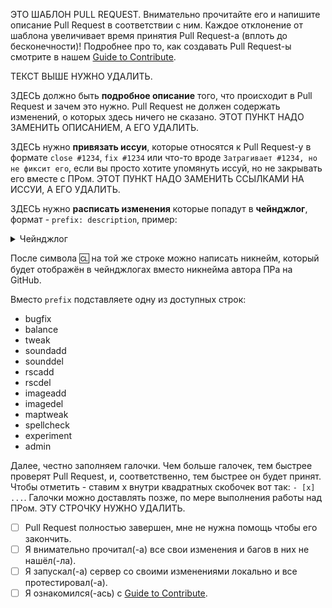 ЭТО ШАБЛОН PULL REQUEST. Внимательно прочитайте его и напишите описание Pull Request в соответствии с ним. Каждое отклонение от шаблона увеличивает время принятия Pull Request-а (вплоть до бесконечности)!
Подробнее про то, как создавать Pull Request-ы смотрите в нашем [Guide to Contribute](https://github.com/ChaoticOnyx/OnyxBay/blob/dev/docs/contributing.md).

ТЕКСТ ВЫШЕ НУЖНО УДАЛИТЬ.

ЗДЕСЬ должно быть **подробное описание** того, что происходит в Pull Request и зачем это нужно. Pull Request не должен содержать изменений, о которых здесь ничего не сказано. ЭТОТ ПУНКТ НАДО ЗАМЕНИТЬ ОПИСАНИЕМ, А ЕГО УДАЛИТЬ.

ЗДЕСЬ нужно **привязать иссуи**, которые относятся к Pull Request-у в формате `close #1234`, `fix #1234` или что-то вроде `Затрагивает #1234, но не фиксит его`, если вы просто хотите упомянуть иссуй, но не закрывать его вместе с ПРом. ЭТОТ ПУНКТ НАДО ЗАМЕНИТЬ ССЫЛКАМИ НА ИССУИ, А ЕГО УДАЛИТЬ.

ЗДЕСЬ нужно **расписать изменения** которые попадут в **чейнджлог**, формат - `prefix: description`, пример:

<details>
<summary>Чейнджлог</summary>

```yml
🆑
prefix: A summary of changes made.
/🆑
```

</details>

После символа 🆑 на той же строке можно написать никнейм, который будет отображён в чейнджлогах вместо никнейма автора ПРа на GitHub.

Вместо `prefix` подставляете одну из доступных строк:

- bugfix
- balance
- tweak
- soundadd
- sounddel
- rscadd
- rscdel
- imageadd
- imagedel
- maptweak
- spellcheck
- experiment
- admin

Далее, честно заполняем галочки. Чем больше галочек, тем быстрее проверят Pull Request, и, соответственно, тем быстрее он будет принят. Чтобы отметить - ставим x внутри квадратных скобочек вот так: `- [x] ...`. Галочки можно доставлять позже, по мере выполнения работы над ПРом. ЭТУ СТРОЧКУ НУЖНО УДАЛИТЬ.

- [ ] Pull Request полностью завершен, мне не нужна помощь чтобы его закончить.
- [ ] Я внимательно прочитал(-а) все свои изменения и багов в них не нашёл(-ла).
- [ ] Я запускал(-а) сервер со своими изменениями локально и все протестировал(-а).
- [ ] Я ознакомился(-ась) c [Guide to Contribute](https://github.com/ChaoticOnyx/OnyxBay/blob/dev/docs/contributing.md).
